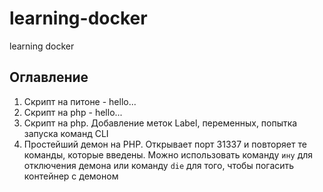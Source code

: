 # learning-docker
learning docker
## Оглавление
1. Скрипт на питоне - hello...
2. Скрипт на php - hello...
3. Скрипт на php. Добавление меток Label, переменных, попытка запуска команд CLI
4. Простейший демон на PHP. Открывает порт 31337 и повторяет те команды, которые введены. Можно использовать команду 
`ину` 
для отключения демона или команду
`die`
для того, чтобы погасить контейнер с демоном
